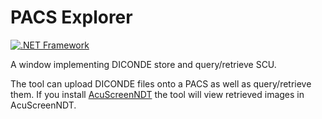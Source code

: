 # PACS Explorer

[![.NET Framework](https://github.com/iberisoft/PacsExplorer/actions/workflows/dotnet.yml/badge.svg)](https://github.com/iberisoft/PacsExplorer/actions/workflows/dotnet.yml)

A window implementing DICONDE store and query/retrieve SCU.

The tool can upload DICONDE files onto a PACS as well as query/retrieve them. If you install [AcuScreenNDT](http://www.iberisoft.com/)
the tool will view retrieved images in AcuScreenNDT.
